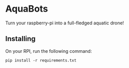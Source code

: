 # AquaBots

Turn your raspberry-pi into a full-fledged aquatic drone!

## Installing

On your RPI, run the following command:

    pip install -r requirements.txt
